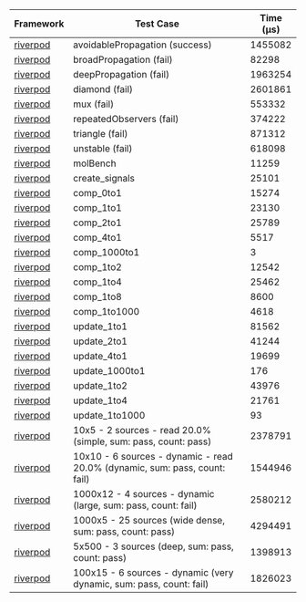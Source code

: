 | Framework | Test Case | Time (μs) |
| --- | --- | --- |
| [riverpod](https://github.com/rrousselGit/riverpod) | avoidablePropagation (success) | 1455082 |
| [riverpod](https://github.com/rrousselGit/riverpod) | broadPropagation (fail) | 82298 |
| [riverpod](https://github.com/rrousselGit/riverpod) | deepPropagation (fail) | 1963254 |
| [riverpod](https://github.com/rrousselGit/riverpod) | diamond (fail) | 2601861 |
| [riverpod](https://github.com/rrousselGit/riverpod) | mux (fail) | 553332 |
| [riverpod](https://github.com/rrousselGit/riverpod) | repeatedObservers (fail) | 374222 |
| [riverpod](https://github.com/rrousselGit/riverpod) | triangle (fail) | 871312 |
| [riverpod](https://github.com/rrousselGit/riverpod) | unstable (fail) | 618098 |
| [riverpod](https://github.com/rrousselGit/riverpod) | molBench | 11259 |
| [riverpod](https://github.com/rrousselGit/riverpod) | create_signals | 25101 |
| [riverpod](https://github.com/rrousselGit/riverpod) | comp_0to1 | 15274 |
| [riverpod](https://github.com/rrousselGit/riverpod) | comp_1to1 | 23130 |
| [riverpod](https://github.com/rrousselGit/riverpod) | comp_2to1 | 25789 |
| [riverpod](https://github.com/rrousselGit/riverpod) | comp_4to1 | 5517 |
| [riverpod](https://github.com/rrousselGit/riverpod) | comp_1000to1 | 3 |
| [riverpod](https://github.com/rrousselGit/riverpod) | comp_1to2 | 12542 |
| [riverpod](https://github.com/rrousselGit/riverpod) | comp_1to4 | 25462 |
| [riverpod](https://github.com/rrousselGit/riverpod) | comp_1to8 | 8600 |
| [riverpod](https://github.com/rrousselGit/riverpod) | comp_1to1000 | 4618 |
| [riverpod](https://github.com/rrousselGit/riverpod) | update_1to1 | 81562 |
| [riverpod](https://github.com/rrousselGit/riverpod) | update_2to1 | 41244 |
| [riverpod](https://github.com/rrousselGit/riverpod) | update_4to1 | 19699 |
| [riverpod](https://github.com/rrousselGit/riverpod) | update_1000to1 | 176 |
| [riverpod](https://github.com/rrousselGit/riverpod) | update_1to2 | 43976 |
| [riverpod](https://github.com/rrousselGit/riverpod) | update_1to4 | 21761 |
| [riverpod](https://github.com/rrousselGit/riverpod) | update_1to1000 | 93 |
| [riverpod](https://github.com/rrousselGit/riverpod) | 10x5 - 2 sources - read 20.0% (simple, sum: pass, count: pass) | 2378791 |
| [riverpod](https://github.com/rrousselGit/riverpod) | 10x10 - 6 sources - dynamic - read 20.0% (dynamic, sum: pass, count: fail) | 1544946 |
| [riverpod](https://github.com/rrousselGit/riverpod) | 1000x12 - 4 sources - dynamic (large, sum: pass, count: fail) | 2580212 |
| [riverpod](https://github.com/rrousselGit/riverpod) | 1000x5 - 25 sources (wide dense, sum: pass, count: pass) | 4294491 |
| [riverpod](https://github.com/rrousselGit/riverpod) | 5x500 - 3 sources (deep, sum: pass, count: pass) | 1398913 |
| [riverpod](https://github.com/rrousselGit/riverpod) | 100x15 - 6 sources - dynamic (very dynamic, sum: pass, count: fail) | 1826023 |
